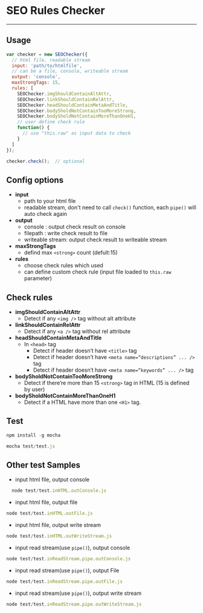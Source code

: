 # SEO Rules Checker

---

## Usage

```javascript
var checker = new SEOChecker({
  // html file, readable stream
  input: 'path/to/htmlfile',
  // can be a file, console, writeable stream
  output: 'console',
  maxStrongTags: 15,
  rules: [
    SEOChecker.imgShouldContainAltAttr,
    SEOChecker.linkShouldContainRelAttr,
    SEOChecker.headShouldContainMetaAndTitle,
    SEOChecker.bodySholdNotContainTooMoreStrong,
    SEOChecker.bodySholdNotContainMoreThanOneH1,
    // user define check rule
    function() {
      // use "this.raw" as input data to check
    }
  ]
});

checker.check();  // optional
```

## Config options

* **input**
  * path to your html file
  * readable stream, don't need to call `check()` function, each `pipe()` will auto check again
* **output**
  * console : output check result on console
  * filepath : write check result to file
  * writeable stream: output check result to writeable stream
* **maxStrongTags**
  * defind max `<strong>` count (defult:15)
* **rules**
  * choose check rules which used
  * can define custom check rule (input file loaded to `this.raw` parameter)

## Check rules

* **imgShouldContainAltAttr**
  * Detect if any `<img />` tag without alt attribute
* **linkShouldContainRelAttr**
  * Detect if any `<a />` tag without rel attribute
* **headShouldContainMetaAndTitle**
  * In `<head>` tag
    * Detect if header doesn’t have `<title>` tag
    * Detect if header doesn’t have `<meta name=“descriptions” ... />` tag
    * Detect if header doesn’t have `<meta name=“keywords” ... />` tag
* **bodySholdNotContainTooMoreStrong**
  * Detect if there’re more than 15 `<strong>` tag in HTML (15 is defined by user)
* **bodySholdNotContainMoreThanOneH1**
  * Detect if a HTML have more than one `<H1>` tag.

## Test

````javascript
npm install -g mocha

mocha test/test.js
````

## Other test Samples


* input html file, output console

```javascript
  node test/test.inHTML.outConsole.js
```

* input html file, output file

```javascript
node test/test.inHTML.outFile.js
```

* input html file, output write stream

```javascript
node test/test.inHTML.outWriteStream.js
```

* input read stream(use `pipe()`), output console

```javascript
node test/test.inReadStream.pipe.outConsole.js
```
* input read stream(use `pipe()`), output File

```javascript
node test/test.inReadStream.pipe.outFile.js
```

* input read stream(use `pipe()`), output write stream

```javascript
node test/test.inReadStream.pipe.outWriteStream.js
```

